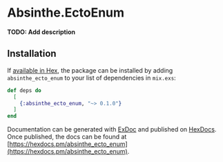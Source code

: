 # Absinthe.EctoEnum

**TODO: Add description**

## Installation

If [available in Hex](https://hex.pm/docs/publish), the package can be installed
by adding `absinthe_ecto_enum` to your list of dependencies in `mix.exs`:

```elixir
def deps do
  [
    {:absinthe_ecto_enum, "~> 0.1.0"}
  ]
end
```

Documentation can be generated with [ExDoc](https://github.com/elixir-lang/ex_doc)
and published on [HexDocs](https://hexdocs.pm). Once published, the docs can
be found at [https://hexdocs.pm/absinthe_ecto_enum](https://hexdocs.pm/absinthe_ecto_enum).

